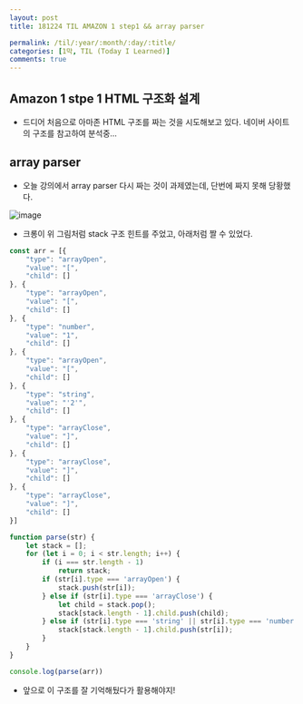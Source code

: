 ```yaml
---
layout: post
title: 181224 TIL AMAZON 1 step1 && array parser

permalink: /til/:year/:month/:day/:title/
categories: [1막, TIL (Today I Learned)]
comments: true
---
```


## Amazon 1 stpe 1 HTML 구조화 설계

- 드디어 처음으로 아마존 HTML 구조를 짜는 것을 시도해보고 있다. 네이버 사이트의 구조를 참고하여 분석중...

## array parser

- 오늘 강의에서 array parser 다시 짜는 것이 과제였는데, 단번에 짜지 못해 당황했다. 

![image](https://user-images.githubusercontent.com/40848630/50416889-480cde00-0866-11e9-94c6-41306617d417.png)

- 크롱이 위 그림처럼 stack 구조 힌트를 주었고, 아래처럼 짤 수 있었다.

```javascript
const arr = [{
    "type": "arrayOpen",
    "value": "[",
    "child": []
}, {
    "type": "arrayOpen",
    "value": "[",
    "child": []
}, {
    "type": "number",
    "value": "1",
    "child": []
}, {
    "type": "arrayOpen",
    "value": "[",
    "child": []
}, {
    "type": "string",
    "value": "'2'",
    "child": []
}, {
    "type": "arrayClose",
    "value": "]",
    "child": []
}, {
    "type": "arrayClose",
    "value": "]",
    "child": []
}, {
    "type": "arrayClose",
    "value": "]",
    "child": []
}]

function parse(str) {
    let stack = [];
    for (let i = 0; i < str.length; i++) {
        if (i === str.length - 1)
            return stack;
        if (str[i].type === 'arrayOpen') {
            stack.push(str[i]);
        } else if (str[i].type === 'arrayClose') {
            let child = stack.pop();
            stack[stack.length - 1].child.push(child);
        } else if (str[i].type === 'string' || str[i].type === 'number') {
            stack[stack.length - 1].child.push(str[i]);
        }
    }
}

console.log(parse(arr))
```

- 앞으로 이 구조를 잘 기억해뒀다가 활용해야지! 
